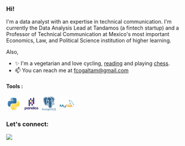 ### Hi! 

I'm a data analyst with an expertise in technical communication. I'm currently the Data Analysis Lead at Tandamos (a fintech startup) and a Professor of Technical Communication at Mexico's most important Economics, Law, and Political Science institution of higher learning. 

Also,
- ✨ I'm a vegetarian and love cycling, [reading](https://www.goodreads.com/user/show/40732498-francisco-galan) and playing [chess](https://lichess.org/@/FcoGal).
- 📫 You can reach me at fcogaltam@gmail.com

#### Tools :

<p>
<img src="https://github.com/devicons/devicon/blob/master/icons/python/python-original.svg" title="Python" alt="Python" width="40" height="40"/>&nbsp;
<img src="https://github.com/devicons/devicon/blob/master/icons/pandas/pandas-original-wordmark.svg" title="Pandas" alt="Pandas" width="40" height="40"/>&nbsp;
<img src="https://github.com/devicons/devicon/blob/master/icons/postgresql/postgresql-plain-wordmark.svg" title="PostgreSQL" alt="PostgreSQL" width="40" height="40"/>&nbsp;
<img src="https://github.com/devicons/devicon/blob/master/icons/mysql/mysql-original-wordmark.svg" title="MySQL"  alt="MySQL" width="40" height="40"/>&nbsp;
</p>

### Let's connect:

[<img align="left"  width="22px" src="https://cdn.jsdelivr.net/npm/simple-icons@3.4.0/icons/linkedin.svg" />](https://www.linkedin.com/in/francisco-galan/)


